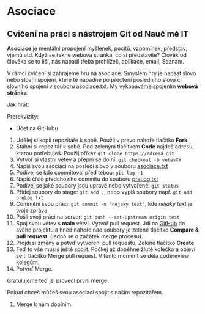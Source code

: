 # Asociace

## Cvičení na práci s nástrojem Git od Nauč mě IT

**Asociace** je mentální propojení myšlenek, pocitů, vzpomínek, představ, vjemů atd. Když se řekne webová stránka, co si představíte? Člověk od člověka se to liší, nás napadl třeba prohlížeč, aplikace, email, Seznam.

V rámci cvičení si zahrajeme hru na asociace. Smyslem hry je napsat slovo nebo slovní spojení, které tě napadne po přečtení posledního slova či slovního spojení v souboru asociace.txt. My vykopáváme spojením **webová stránka**.

Jak hrát:

Prerekvizity:
- Účet na GitHubu

1. Udělej si kopii repozitáře k sobě. Použij v pravo nahoře tlačítko **Fork**.
2. Stáhni si repozitář k sobě. Pod zeleným tlačítkem **Code** najdeš adresu, kterou potřebuješ. Použij příkaz `git clone https://adresa.git`
3. Vytvoř si vlastní větev a přepni se do ní: `git checkout -b vetevXY`
4. Napiš svou asociaci na posledí slovo v souboru [asociace.txt](https://github.com/Nauc-me-IT/asociace/blob/main/asociace.txt)
5. Podívej se kdo commitoval před tebou: `git log -1`
6. Napiš číslo předchozího commitu do souboru [preLog.txt](https://github.com/Nauc-me-IT/asociace/blob/main/preLog.txt)
7. Podívej se jaké soubory jsou upravé nebo vytvořené: `git status`
8. Přidej soubory do stage: `git add .`, nebo vypiš soubory např. `git add preLog.txt`
9. Commitni svou práci: `git commit -m "nejaky text"`, kde *nejaky text* je tvoje zpráva
10. Pošli svoji práci na server: `git push --set-upstream origin test`
11. Spoj svou větev s **main** větví. Vytvoř pull request. Jdi na [GitHub](http://github.com/) do svého projektu a hned nahoře nad soubory je zelené tlačítko **Compare & pull request**. (jedná se o začátek merge procesu).
13. Projdi si změny a potvď vytvoření pull requestu. Zelené tlačítko **Create**
14. Teď to vše musíš ještě spojit. Počkej až doběhne žluté kolečko a objeví se ti tlačítko Merge pull request. V tento moment se dělá codereview kolegům.
15. Potvrď Merge.

Gratulujeme teď jsi provedl první merge.

Pokud chceš můžeš svou asociaci spojit s naším repozitářem.

1. Merge k nám doplním.
